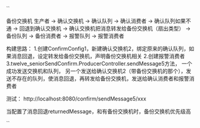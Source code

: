``

备份交换机
生产者 -> 确认交换机 
    -> 确认队列 -> 确认消费者
    -> 确认队列如果不通 -> 回退到确认交换机 -> 确认交换机把消息转发给备份交换机（扇出类型）
        -> 备份队列 -> 备份消费者
        -> 报警队列 -> 报警消费者
        
构建思路：
1.创建ConfirmConfig1，新建确认交换机2，绑定原来的确认队列，如果消息回退，设定转发给备份交换机，声明备份交换机相关
2.创建报警消费者
3.twelve_seniorSendConfirm.ProducerController.sendMessage5方法，
一个成功发送交换机和队列，
另一个发送给确认交换机2（带备份交换机的那个），发送不存在的队列，使消息回退，再转发给备份交换机，发送给确认消费者和报警消费者

测试：
http://localhost:8080/confirm/sendMessage5/xxx     

当配置了消息回退returnedMessage，和有备份交换机时，备份交换机优先级高   

  
``
